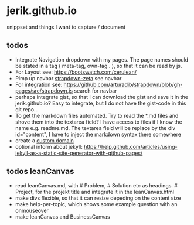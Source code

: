 # jerik.github.io
snippset and things I want to capture / document

## todos
- Integrate Navigation dropdown with my pages. The page names should be stated in a tag ( meta-tag, own-tag.. ), so that it can be read by js. 
 - For Layout see: https://bootswatch.com/cerulean/
  - Pimp up navbar [strapdown-zeta]( https://github.com/chaitin/strapdown-zeta/blob/master/src/strapdown.js ) see navbar
 - For integration see: https://github.com/arturadib/strapdown/blob/gh-pages/src/strapdown.js search for navbar
- perhaps integrate gist, so that I can download the gist and save it in the jerik.github.io? Easy to integrate, but I do not have the gist-code in this git repo...
- To get the markdown files automated. Try to read the \*.md files and shove them into the textarea field? I have access to files if I know the name e.g. readme.md. The
  textarea field will be replace by the div id="content", I have to inject the markdown syntax there somewhere
- create a [custom domain]( https://help.github.com/articles/using-a-custom-domain-with-github-pages/ )
- optional inform about jekyll: https://help.github.com/articles/using-jekyll-as-a-static-site-generator-with-github-pages/

## todos leanCanvas
- read leanCanvas.md, with # Problem, # Solution etc as headings. # Project, for the projekt title and integrate it in the leanCanvas.html
- make divs flexible, so that it can resize depeding on the content size
- make help-per-topic, which shows some example question with an onmouseover
- make leanCanvas and BusinessCanvas

